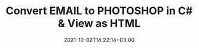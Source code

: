 ---
############################# Static ############################
layout: "autogen-gist"
date: 2021-10-02T14:22:14+03:00
draft: false
path: "total/net/conversion/email-to-photoshop/"
other_out_formats: "PDF Word eBook Excel Image Photoshop Web Email"
ad_headline: "Convert EMAIL to PHOTOSHOP | .NET"
ad_description: "Most Accurate EMAIL to PHOTOSHOP document Conversion solution for your .NET applications."

############################# Head ############################
head_title: "Convert EMAIL to PHOTOSHOP in C# VB.NET ASP.NET | Document Conversion"
head_description: "Code example to convert EMAIL to PHOTOSHOP and 100+ other file formats in .NET (C#, VB.NET, ASP.NET & .NET Core) applications. Display the Converted PHOTOSHOP document as HTML viewer."

############################# Header ############################
title: "Convert EMAIL to PHOTOSHOP in C# & View as HTML"
description: "Programmatically convert EMAIL to PHOTOSHOP in C# .NET applications using flexible document conversion features to customize the resultant document. Convert the complete document from one file format to other or choose selective pages of a source document based on the page numbers or page ranges and easily convert to a supported document format."

############################# SubMenu ############################
submenu:
    enable: false

############################# Content ############################
content:
    enable: true
    block:
    - title_left: "EMAIL to PHOTOSHOP Conversion in C# .NET"
      content_left: |
          Follow these simple steps to convert EMAIL to PHOTOSHOP in C# .NET. View the converted PHOTOSHOP document as HTML without using any external software.

          -   Create **Converter** object to convert EMAIL document
          -   Set the convert options for PHOTOSHOP format
          -   Call **Convert** method of **Converter** class instance for conversion to PHOTOSHOP
          -   Set options for HTML viewer
          -   Create **Viewer** object to view converted PHOTOSHOP as HTML
          
      title_right: "Downloads & Installation Instructions"
      content_right: |
          You require `GroupDocs.Conversion` & `GroupDocs.Viewer` namespaces to convert between a wide range of popular document types such as PDF, Microsoft Word, Excel, PowerPoint, Project, Outlook, HTML, diagrams and image file formats. Explore other [.NET APIs for Office documents](https://products.conholdate.com/total/net/) as offered by Conholdate.Total.
          
          Get the respective assembly files from the [downloads](https://downloads.conholdate.com/total/net) or fetch the whole package from [Nuget](https://www.nuget.org/packages/Conholdate.Total/) to add 'Conholdate.Total` directly in your workspace.
          
      gisthash: "4f311c07ae9ee691b8afb7960aa6c806"
      gistfile: "word-to-pdf-conversion.cs"

    - title_left: "Add Watermark to Converted PHOTOSHOP in C#"
      content_left: |
          Accurately convert documents (EMAIL to PHOTOSHOP) exactly as the original file and apply text or image watermarks to the converted document pages using C# .NET.

          -   Create **Converter** object to convert EMAIL document
          -   Create new instance of **WatermarkOptions** class
          -   Specify watermark properties (color, width, text, image etc)
          -   Instantiate the proper **ConvertOptions** class
          -   Set **Watermark** property of the **ConvertOptions** instance
          -   Call **Convert** method of **Converter** class instance for conversion to PHOTOSHOP
        
      title_right: "Source Document Information Extraction"
      content_right: |
          The documents information extraction feature not only allows getting the basic information about the source document file but it also supports extracting some valuable file-format specific information such as project start and end dates of a Microsoft Project file, any printing restrictions on a PDF document, list of folders enclosed in an Outlook data file etc. 

          Convert popular document file formats on different operating systems such as Windows, Linux or macOS while using platforms such as Windows Azure, Mono and Xamarin.
          
      gisthash: "a15affe15284876ce010a315a09da1f0"
      gistfile: "convert-word-to-pdf-and-add-text-watermark-to-converted-pdf.cs"

############################# About Formats ############################
about_formats:
    enable: false
############################# More Formats ############################
more_formats:
    enable: true
    auto: false
    other_out_formats: PDF Word eBook Excel Image Photoshop Web Email
############################# Back to top ###############################
back_to_top:
  enable: true
---